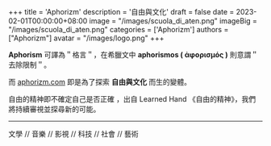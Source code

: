 +++
title = 'Aphorizm'
description = '自由與文化'
draft = false
date = 2023-02-01T00:00:00+08:00
image = "/images/scuola_di_aten.png"
imageBig = "/images/scuola_di_aten.png"
categories = ['Aphorizm']
authors = ["Aphorizm"]
avatar = "/images/logo.png"
+++

__Aphorism__ 可譯為＂格言＂，在希臘文中 __aphorismos ( ἀφορισμός )__ 則意謂＂去除限制＂。

而 [aphorizm.com](https://aphorizm.com/) 即是為了探索 __自由與文化__ 而生的變體。

自由的精神即不確定自己是否正確 ，出自 Learned Hand 《自由的精神》，我們將持續審視並探尋新的可能。

***

文學 // 音樂 // 影視 // 科技 // 社會 // 藝術

